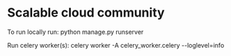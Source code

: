 # Scalable cloud community

To run locally run: python manage.py runserver

Run celery worker(s): celery worker -A celery_worker.celery --loglevel=info

